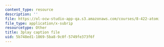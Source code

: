 ```yaml
---
content_type: resource
description: ''
file: https://ol-ocw-studio-app-qa.s3.amazonaws.com/courses/8-422-atomic-and-optical-physics-ii-spring-2013/5b748ed118695ba89c0f5749fe373f6f_sYS3OCiLDzA.vtt
file_type: application/x-subrip
resourcetype: Other
title: 3play caption file
uid: 5b748ed1-1869-5ba8-9c0f-5749fe373f6f
---
```

